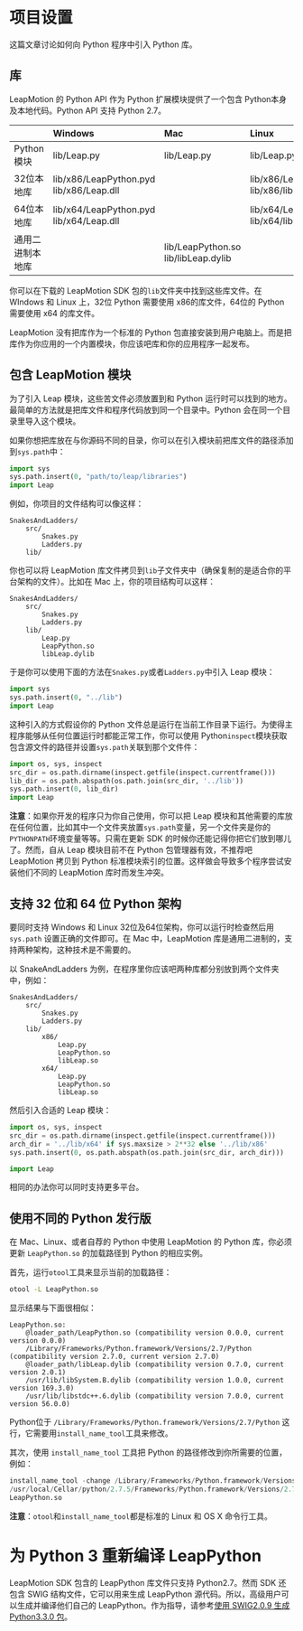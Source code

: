 # 项目设置
这篇文章讨论如何向 Python 程序中引入 Python 库。

<!--This article discusses how to import the Python libraries in a Python program.-->

## 库
LeapMotion 的 Python API 作为 Python 扩展模块提供了一个包含 Python本身及本地代码。Python API 支持 Python 2.7。

<!--
Libraries
The Leap Motion Python API is provided as a Python extension module containing both Python and native code. The Python API supports Python 2.7.
-->

||Windows|Mac|Linux|
|:--|:--|:--|:--|
|Python模块|lib/Leap.py|lib/Leap.py|lib/Leap.py|
|32位本地库|lib/x86/LeapPython.pyd<br>lib/x86/Leap.dll||lib/x86/LeapPython.so<br>lib/x86/libLeap.so|
|64位本地库|lib/x64/LeapPython.pyd<br>lib/x64/Leap.dll||lib/x64/LeapPython.so<br>lib/x64/libLeap.so|
|通用二进制本地库||lib/LeapPython.so<br>lib/libLeap.dylib||

你可以在下载的 LeapMotion SDK 包的`lib`文件夹中找到这些库文件。在 WIndows 和 Linux 上，32位 Python 需要使用 x86的库文件，64位的 Python 需要使用 x64 的库文件。

<!--You can find these libraries in the lib folder of the Leap Motion SDK download package. On Windows and Linux, you must use the x86 versions of the native libraries for 32-bit versions of Python and the x64 versions for 64-bit versions of Python.-->

LeapMotion 没有把库作为一个标准的 Python 包直接安装到用户电脑上。而是把库作为你应用的一个内置模块，你应该吧库和你的应用程序一起发布。

<!--Leap Motion does not provide these libraries in a standard Python package or install them on end-user computers. Treat the libraries as internal modules of your application. It is your responsibility to distribute the libraries with your application.-->

## 包含 LeapMotion 模块

为了引入 Leap 模块，这些苦文件必须放置到和 Python 运行时可以找到的地方。最简单的方法就是把库文件和程序代码放到同一个目录中。Python 会在同一个目录里导入这个模块。

<!--Importing the Leap Motion Module
To import the Leap module, the library files must be placed in a location where the Python runtime can find them. The easiest way to do this is to put them in the same directory as your application source code. Python looks in the same directory as the importing file for imported modules.-->

如果你想把库放在与你源码不同的目录，你可以在引入模块前把库文件的路径添加到`sys.path`中：

<!--If you prefer to keep the libraries in a separate directory from your source code, you can add the path to the Leap Motion libraries to the Python sys.path list before importing the Leap module:-->

```python
import sys
sys.path.insert(0, "path/to/leap/libraries")
import Leap
```

例如，你项目的文件结构可以像这样：

<!--For example, if your project file structure looked like:-->

```
SnakesAndLadders/
    src/
        Snakes.py
        Ladders.py
    lib/
```
你也可以将 LeapMotion 库文件拷贝到`lib`子文件夹中（确保复制的是适合你的平台架构的文件）。比如在 Mac 上，你的项目结构可以这样：

<!--You could copy the Leap Motion libraries to the lib subfolder (making sure to copy the appropriate files for your platform and architecture). For example, on a Mac, your project would look like:-->

```
SnakesAndLadders/
    src/
        Snakes.py
        Ladders.py
    lib/
        Leap.py
        LeapPython.so
        libLeap.dylib
```

于是你可以使用下面的方法在`Snakes.py`或者`Ladders.py`中引入 Leap 模块：

<!--From the Snakes.py or Ladders.py source, you could then import the Leap module with the following:-->

```python
import sys
sys.path.insert(0, "../lib")
import Leap
```

这种引入的方式假设你的 Python 文件总是运行在当前工作目录下运行。为使得主程序能够从任何位置运行时都能正常工作，你可以使用 Python`inspect`模块获取包含源文件的路径并设置`sys.path`关联到那个文件件：

```python
import os, sys, inspect
src_dir = os.path.dirname(inspect.getfile(inspect.currentframe()))
lib_dir = os.path.abspath(os.path.join(src_dir, '../lib'))
sys.path.insert(0, lib_dir)
import Leap
```

**注意**：如果你开发的程序只为你自己使用，你可以把 Leap 模块和其他需要的库放在任何位置，比如其中一个文件夹放置`sys.path`变量，另一个文件夹是你的`PYTHONPATH`环境变量等等。只需在更新 SDK 的时候你还能记得你把它们放到哪儿了。然而，自从 Leap 模块目前不在 Python 包管理器有效，不推荐吧 LeapMotion 拷贝到 Python 标准模块索引的位置。这样做会导致多个程序尝试安装他们不同的 LeapMotion 库时而发生冲突。

<!--Note: If you are developing applications solely for your own use, you can put the Leap module and its supporting native libraries in any convenient location: for example, in one of the folders listed in the Python sys.path variable, a folder referenced in your PYTHONPATH environment variable, etc – just remember where you put them when it comes time to update your Leap Motion SDK. However, since the Leap module isn’t currently available through standard Python package managers, copying the Leap Motion libraries to one of the standard Python module search locations isn’t recommended. Doing so could create conflicts if multiple applications try to install their own version of the Leap Motion libraries.-->

## 支持 32 位和 64 位 Python 架构

要同时支持 Windows 和 Linux 32位及64位架构，你可以运行时检查然后用 `sys.path` 设置正确的文件即可。在 Mac 中，LeapMotion 库是通用二进制的，支持两种架构，这种技术是不需要的。

<!--Supporting 32- and 64-bit Python Architectures¶
To support both 32-bit and 64-bit architectures at the same time on Windows and Linux, you can use a run-time check for the architecture and then set the sys.path to reference the correct files. On Mac, the Leap Motion libraries are universal binaries that support both architectures, so this technique is not needed.
-->

以 SnakeAndLadders 为例，在程序里你应该吧两种库都分别放到两个文件夹中，例如：

<!--Using the hypothetical SnakesAndLadders project as an example again, you would copy both sets of library files to separate folders within the application, for example:-->

```
SnakesAndLadders/
    src/
        Snakes.py
        Ladders.py
    lib/
        x86/
            Leap.py
            LeapPython.so
            libLeap.so
        x64/
            Leap.py
            LeapPython.so
            libLeap.so
```
然后引入合适的 Leap 模块：

<!--And then reference the proper Leap module at run time:-->

```python
import os, sys, inspect
src_dir = os.path.dirname(inspect.getfile(inspect.currentframe()))
arch_dir = '../lib/x64' if sys.maxsize > 2**32 else '../lib/x86'
sys.path.insert(0, os.path.abspath(os.path.join(src_dir, arch_dir)))

import Leap
```
相同的办法你可以同时支持更多平台。

<!--The same technique could be extended to support multiple platforms at the same time.-->


## 使用不同的 Python 发行版
在 Mac、Linux、或者自荐的 Python 中使用 LeapMotion 的 Python 库，你必须更新 `LeapPython.so` 的加载路径到 Python 的相应实例。

<!--Using a Different Python Distribution
To use the Leap Motion Python libraries with an alternate Python 2.7 distribution on Mac or Linux (i.e HomeBrew or MacPorts, etc.) or with a self-built version of Python, you must update the LeapPython.so loader path to reference the desired instance of Python.-->

首先，运行`otool`工具来显示当前的加载路径：

<!--First, run the otool utility to display the current loader paths:-->

```bash
otool -L LeapPython.so
```

显示结果与下面很相似：

<!--Which will display output similar to:-->

```
LeapPython.so:
    @loader_path/LeapPython.so (compatibility version 0.0.0, current version 0.0.0)
    /Library/Frameworks/Python.framework/Versions/2.7/Python (compatibility version 2.7.0, current version 2.7.0)
    @loader_path/libLeap.dylib (compatibility version 0.7.0, current version 2.0.1)
    /usr/lib/libSystem.B.dylib (compatibility version 1.0.0, current version 169.3.0)
    /usr/lib/libstdc++.6.dylib (compatibility version 7.0.0, current version 56.0.0)
```

Python位于 `/Library/Frameworks/Python.framework/Versions/2.7/Python` 这行，它需要用`install_name_tool`工具来修改。

<!--The line starting with, /Library/Frameworks/Python.framework/Versions/2.7/Python is the reference to Python, which needs to be changed with the install_name_tool utility.-->

其次，使用 `install_name_tool` 工具把 Python 的路径修改到你所需要的位置，例如：
<!--Second, run the install_name_tool utility to update the Python reference to the desired location. For example:-->

```python
install_name_tool -change /Library/Frameworks/Python.framework/Versions/2.7/Python \
/usr/local/Cellar/python/2.7.5/Frameworks/Python.framework/Versions/2.7/lib/libpython2.7.dylib \
LeapPython.so
```
**注意**：`otool`和`install_name_tool`都是标准的 Linux 和 OS X 命令行工具。

<!--Note: otool and install_name_tool are standard Linux and OS X command line utilities.-->

# 为 Python 3 重新编译 LeapPython
LeapMotion SDK 包含的 LeapPython 库文件只支持 Python2.7。然而 SDK 还包含 SWIG 结构文件，它可以用来生成 LeapPython 源代码。所以，高级用户可以生成并编译他们自己的 LeapPython。作为指导，请参考[使用 SWIG2.0.9 生成 Python3.3.0 包](https://support.leapmotion.com/entries/39433657-Generating-a-Python-3-3-0-Wrapper-with-SWIG-2-0-9)。

<!--Recompiling LeapPython for Python 3¶
The LeapPython library included in the Leap Motion SDK supports only Python 2.7. However, the SDK also includes the SWIG interface file used to generate the LeapPython source code, so advanced users can generate and compile their own version of LeapPython. For instructions, refer to Generating a Python 3.3.0 Wrapper with SWIG 2.0.9 in our support knowledge base.-->